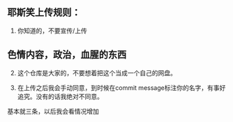 ## 耶斯笑上传规则：
1. 你知道的，不要宣传/上传
## 色情内容，政治，血腥的东西

2. 这个仓库是大家的，不要想着把这个当成一个自己的网盘。

3. 在上传之后我会手动同意，到时候在commit message标注你的名字，有事好追究。没有的话我绝对不同意。

基本就三条，以后我会看情况增加